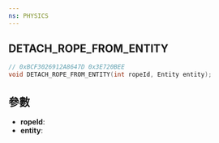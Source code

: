 ```yaml
---
ns: PHYSICS
---
```

## DETACH_ROPE_FROM_ENTITY

```c
// 0xBCF3026912A8647D 0x3E720BEE
void DETACH_ROPE_FROM_ENTITY(int ropeId, Entity entity);
```


## 參數
* **ropeId**: 
* **entity**: 


